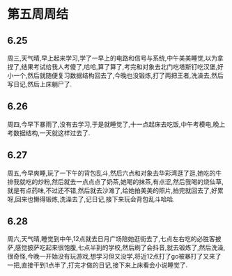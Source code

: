 # 第五周周结

## 6.25
  周三,天气晴,早上起来学习,学了一早上的电路和信号与系统,中午美美睡觉,以为拿捏了,结果考试给我人考傻了,哈哈,算了算了,考完和对象去北门吃塔斯钉吃汉堡,好小一个,然后就随便复习数据结构回去了,今晚也没锻炼,打了两把王者,洗澡去,然后写日记,然后上床躺尸了.    

## 6.26
  周四,今早下暴雨了,没有去学习,于是就睡觉了,十一点起床去吃饭,中午考模电,晚上考数据结构,一天就这样过去了.

## 6.27
  周五,今早爽睡,玩了一下午的背包乱斗,然后六点和对象去华彩湾逛了逛,她吃的牛排我就吃的炒粉,然后就去一点点点了奶茶,她喝的抹茶,有点涩,然后我喝的烧仙草,就是有点药味,不过还不错,然后就去沙滩了,给她拍美美的照片,拍完就回去了,好累呀,回来也懒得锻炼,洗澡去了,记日记,接下来玩会背包乱斗哈哈.

## 6.28 
  周六,天气晴,睡觉到中午,12点就去日月广场陪她逛街去了,七点左右吃的必胜客披萨,感觉披萨吃起来很饱腹,七点半到的学校,然后刷了会抖音,就去锻炼了,然后洗澡,很奇怪,今晚一开始没有玩游戏,想学习但又没学,将近12点打了go被暴打了又来了一把,直接干到1点半了,打完才做的日记,接下来上床看会小说睡觉了.